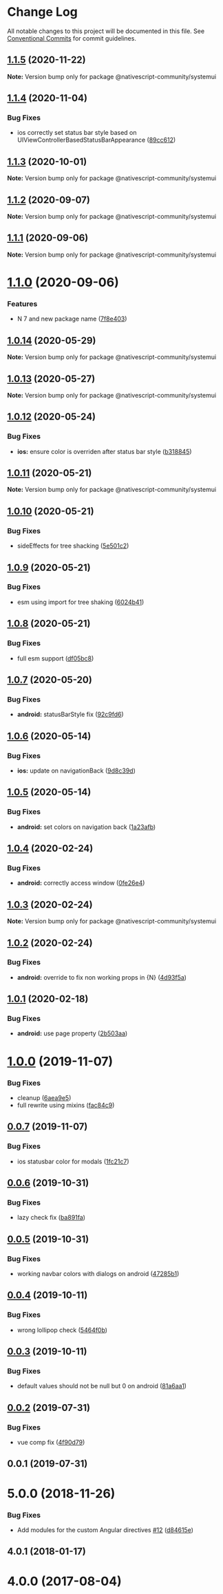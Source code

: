 # Change Log

All notable changes to this project will be documented in this file.
See [Conventional Commits](https://conventionalcommits.org) for commit guidelines.

## [1.1.5](https://github.com/nativescript-community/systemui/compare/v1.1.4...v1.1.5) (2020-11-22)

**Note:** Version bump only for package @nativescript-community/systemui





## [1.1.4](https://github.com/nativescript-community/systemui/compare/v1.1.3...v1.1.4) (2020-11-04)


### Bug Fixes

* ios correctly set status bar style based on UIViewControllerBasedStatusBarAppearance ([89cc612](https://github.com/nativescript-community/systemui/commit/89cc612b881e91c62a01235adb0e00d4a545e481))





## [1.1.3](https://github.com/nativescript-community/systemui/compare/v1.1.2...v1.1.3) (2020-10-01)

**Note:** Version bump only for package @nativescript-community/systemui





## [1.1.2](https://github.com/nativescript-community/systemui/compare/v1.1.1...v1.1.2) (2020-09-07)

**Note:** Version bump only for package @nativescript-community/systemui





## [1.1.1](https://github.com/nativescript-community/systemui/compare/v1.1.0...v1.1.1) (2020-09-06)

**Note:** Version bump only for package @nativescript-community/systemui





# [1.1.0](https://github.com/nativescript-community/systemui/compare/v1.0.14...v1.1.0) (2020-09-06)


### Features

* N 7 and new package name ([7f8e403](https://github.com/nativescript-community/systemui/commit/7f8e403243fc316048b36bba9ed04374d0cafec4))





## [1.0.14](https://github.com/nativescript-community/systemui/compare/v1.0.13...v1.0.14) (2020-05-29)

**Note:** Version bump only for package @nativescript-community/systemui





## [1.0.13](https://github.com/nativescript-community/systemui/compare/v1.0.12...v1.0.13) (2020-05-27)

**Note:** Version bump only for package @nativescript-community/systemui





## [1.0.12](https://github.com/nativescript-community/systemui/compare/v1.0.11...v1.0.12) (2020-05-24)


### Bug Fixes

* **ios:** ensure color is overriden after status bar style ([b318845](https://github.com/nativescript-community/systemui/commit/b3188456fcc85e9d3bca940429cbec5e70c8ee11))





## [1.0.11](https://github.com/nativescript-community/systemui/compare/v1.0.10...v1.0.11) (2020-05-21)

**Note:** Version bump only for package @nativescript-community/systemui





## [1.0.10](https://github.com/nativescript-community/systemui/compare/v1.0.9...v1.0.10) (2020-05-21)


### Bug Fixes

* sideEffects for tree shacking ([5e501c2](https://github.com/nativescript-community/systemui/commit/5e501c2355414730eddf4c21ee5e37147b039631))





## [1.0.9](https://github.com/nativescript-community/systemui/compare/v1.0.8...v1.0.9) (2020-05-21)


### Bug Fixes

* esm using import for tree shaking ([6024b41](https://github.com/nativescript-community/systemui/commit/6024b410b093d159b45c258d42fa2adcb6db7fe7))





## [1.0.8](https://github.com/nativescript-community/systemui/compare/v1.0.7...v1.0.8) (2020-05-21)


### Bug Fixes

* full esm support ([df05bc8](https://github.com/nativescript-community/systemui/commit/df05bc882e025cf51f6512411fc2ffae705eb0db))





## [1.0.7](https://github.com/nativescript-community/systemui/compare/v1.0.6...v1.0.7) (2020-05-20)


### Bug Fixes

* **android:** statusBarStyle fix ([92c9fd6](https://github.com/nativescript-community/systemui/commit/92c9fd6136b0402cfa2f4f8068bef170835f95f1))





## [1.0.6](https://github.com/nativescript-community/systemui/compare/v1.0.5...v1.0.6) (2020-05-14)


### Bug Fixes

* **ios:** update on navigationBack ([9d8c39d](https://github.com/nativescript-community/systemui/commit/9d8c39d1232b69356ee1783c50378f95ebf6298f))





## [1.0.5](https://github.com/nativescript-community/systemui/compare/v1.0.4...v1.0.5) (2020-05-14)


### Bug Fixes

* **android:** set colors on navigation back ([1a23afb](https://github.com/nativescript-community/systemui/commit/1a23afb7a05c034bd0ec64008298f7043cdcfda1))





## [1.0.4](https://github.com/nativescript-community/systemui/compare/v1.0.3...v1.0.4) (2020-02-24)


### Bug Fixes

* **android:** correctly access window ([0fe26e4](https://github.com/nativescript-community/systemui/commit/0fe26e4e9a7a9e333cb662d7b110af2b086a2398))





## [1.0.3](https://github.com/nativescript-community/systemui/compare/v1.0.2...v1.0.3) (2020-02-24)

**Note:** Version bump only for package @nativescript-community/systemui





## [1.0.2](https://github.com/nativescript-community/systemui/compare/v1.0.1...v1.0.2) (2020-02-24)


### Bug Fixes

* **android:** override to fix non working props in {N} ([4d93f5a](https://github.com/nativescript-community/systemui/commit/4d93f5ac8977672b719002ffb5af3d90aebc429c))





## [1.0.1](https://github.com/nativescript-community/systemui/compare/v1.0.0...v1.0.1) (2020-02-18)


### Bug Fixes

* **android:** use page property ([2b503aa](https://github.com/nativescript-community/systemui/commit/2b503aa36fa4bbf2130d9b30446659f4391fa73b))





# [1.0.0](https://github.com/nativescript-community/systemui/compare/v0.0.7...v1.0.0) (2019-11-07)


### Bug Fixes

* cleanup ([6aea9e5](https://github.com/nativescript-community/systemui/commit/6aea9e5da7ae23bb58b47bf5a1670bedb58408a3))
* full rewrite using mixins ([fac84c9](https://github.com/nativescript-community/systemui/commit/fac84c9ed0af31a9823c70d86a8e0a1846751ef2))





## [0.0.7](https://github.com/nativescript-community/systemui/compare/v0.0.6...v0.0.7) (2019-11-07)


### Bug Fixes

* ios statusbar color for modals ([1fc21c7](https://github.com/nativescript-community/systemui/commit/1fc21c7a0ddd9b9d9b880c99b7c4c848504969fe))





## [0.0.6](https://github.com/nativescript-community/systemui/compare/v0.0.5...v0.0.6) (2019-10-31)


### Bug Fixes

* lazy check fix ([ba891fa](https://github.com/nativescript-community/systemui/commit/ba891fa7be1d98eeb57ff20ce2061010654c6e12))





## [0.0.5](https://github.com/nativescript-community/systemui/compare/v0.0.4...v0.0.5) (2019-10-31)


### Bug Fixes

* working navbar colors with dialogs on android ([47285b1](https://github.com/nativescript-community/systemui/commit/47285b1d96bac7ad4bdaee143e4fb25082f68f1a))





## [0.0.4](https://github.com/nativescript-community/systemui/compare/v0.0.3...v0.0.4) (2019-10-11)


### Bug Fixes

* wrong lollipop check ([5464f0b](https://github.com/nativescript-community/systemui/commit/5464f0b72a44d8e6d06ae541c2571b7594f521bb))





## [0.0.3](https://github.com/nativescript-community/systemui/compare/v0.0.2...v0.0.3) (2019-10-11)


### Bug Fixes

* default values should not be null but 0 on android ([81a6aa1](https://github.com/nativescript-community/systemui/commit/81a6aa10954562e095ab08961539a2e4cd604421))





## [0.0.2](https://github.com/nativescript-community/systemui/compare/v0.0.1...v0.0.2) (2019-07-31)


### Bug Fixes

* vue comp fix ([4f90d79](https://github.com/nativescript-community/systemui/commit/4f90d79))





## 0.0.1 (2019-07-31)



# 5.0.0 (2018-11-26)


### Bug Fixes

* Add modules for the custom Angular directives [#12](https://github.com/nativescript-community/systemui/issues/12) ([d84615e](https://github.com/nativescript-community/systemui/commit/d84615e))



## 4.0.1 (2018-01-17)



# 4.0.0 (2017-08-04)
